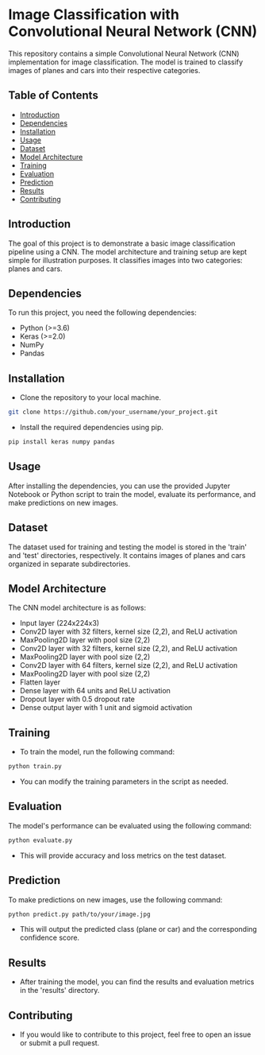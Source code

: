 # Image Classification with Convolutional Neural Network (CNN)

This repository contains a simple Convolutional Neural Network (CNN) implementation for image classification. The model is trained to classify images of planes and cars into their respective categories.

## Table of Contents

- [Introduction](#introduction)
- [Dependencies](#dependencies)
- [Installation](#installation)
- [Usage](#usage)
- [Dataset](#dataset)
- [Model Architecture](#model-architecture)
- [Training](#training)
- [Evaluation](#evaluation)
- [Prediction](#prediction)
- [Results](#results)
- [Contributing](#contributing)

## Introduction

The goal of this project is to demonstrate a basic image classification pipeline using a CNN. The model architecture and training setup are kept simple for illustration purposes. It classifies images into two categories: planes and cars.

## Dependencies

To run this project, you need the following dependencies:

- Python (>=3.6)
- Keras (>=2.0)
- NumPy
- Pandas

## Installation

- Clone the repository to your local machine.

```bash
git clone https://github.com/your_username/your_project.git
```
- Install the required dependencies using pip.
```bash
pip install keras numpy pandas
```
## Usage
After installing the dependencies, you can use the provided Jupyter Notebook or Python script to train the model, evaluate its performance, and make predictions on new images.

## Dataset
The dataset used for training and testing the model is stored in the 'train' and 'test' directories, respectively. It contains images of planes and cars organized in separate subdirectories.

## Model Architecture
The CNN model architecture is as follows:

- Input layer (224x224x3)
- Conv2D layer with 32 filters, kernel size (2,2), and ReLU activation
- MaxPooling2D layer with pool size (2,2)
- Conv2D layer with 32 filters, kernel size (2,2), and ReLU activation
- MaxPooling2D layer with pool size (2,2)
- Conv2D layer with 64 filters, kernel size (2,2), and ReLU activation
- MaxPooling2D layer with pool size (2,2)
- Flatten layer
- Dense layer with 64 units and ReLU activation
- Dropout layer with 0.5 dropout rate
- Dense output layer with 1 unit and sigmoid activation
  
## Training
- To train the model, run the following command:
```bash
python train.py
```
- You can modify the training parameters in the script as needed.

## Evaluation
The model's performance can be evaluated using the following command:
```bash
python evaluate.py
```
- This will provide accuracy and loss metrics on the test dataset.

## Prediction
To make predictions on new images, use the following command:
```bash
python predict.py path/to/your/image.jpg
```
- This will output the predicted class (plane or car) and the corresponding confidence score.

## Results
- After training the model, you can find the results and evaluation metrics in the 'results' directory.

## Contributing
- If you would like to contribute to this project, feel free to open an issue or submit a pull request.
